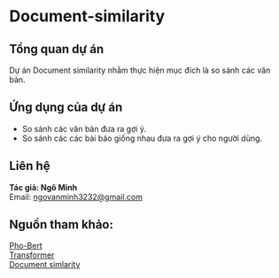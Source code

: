# Document-similarity
## Tổng quan dự án
Dự án Document similarity nhằm thực hiện mục đích là so sánh các văn bản.

## Ứng dụng của dự án
- So sánh các văn bản đưa ra gợi ý.
- So sánh các các bài báo giống nhau đưa ra gợi ý cho người dùng.

## Liên hệ
<b> Tác giả: Ngô Minh </b>  
Email:  <ngovanminh3232@gmail.com>

## Nguồn tham khảo:

[Pho-Bert](https://github.com/VinAIResearch/PhoBERT)  
[Transformer ](https://arxiv.org/abs/1706.03762v5)  
[Document simlarity](https://medium.com/analytics-vidhya/best-nlp-algorithms-to-get-document-similarity-a5559244b23b)
